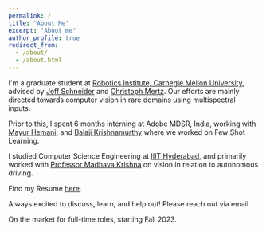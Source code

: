 ```yaml
---
permalink: /
title: "About Me"
excerpt: "About me"
author_profile: true
redirect_from: 
  - /about/
  - /about.html
---
```


I'm a graduate student at [Robotics Institute, Carnegie Mellon University](https://www.ri.cmu.edu/), advised by [Jeff Schneider](https://www.cs.cmu.edu/~schneide/) and [Christoph Mertz](https://www.ri.cmu.edu/ri-people/christoph-mertz/). Our efforts are mainly directed towards computer vision in rare domains using multispectral inputs. 

Prior to this, I spent 6 months interning at Adobe MDSR, India, working with [Mayur Hemani](https://in.linkedin.com/in/mayur-hemani), and [Balaji Krishnamurthy](https://in.linkedin.com/in/balaji-krishnamurthy) where we worked on Few Shot Learning.

I studied Computer Science Engineering at [IIIT Hyderabad](https://www.iiit.ac.in/), and primarily worked with [Professor Madhava Krishna](https://www.iiit.ac.in/people/faculty/mkrishna/) on vision in relation to autonomous driving. 


Find my Resume [here](files/Resume_Sept_20.pdf).

Always excited to discuss, learn, and help out! Please reach out via email.

On the market for full-time roles, starting Fall 2023.
